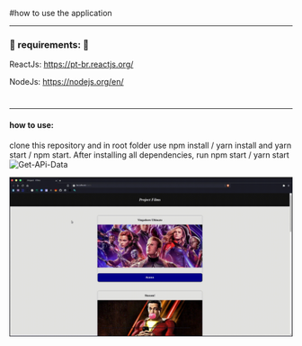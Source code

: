 #how to use the application

---

### :pushpin: requirements: :pushpin:

ReactJs: https://pt-br.reactjs.org/

NodeJs: https://nodejs.org/en/

#
#
---
#### how to use: 
  clone this repository and in root folder use npm install / yarn install and yarn start / npm start.
  After installing all dependencies, run npm start / yarn start  
![Get-APi-Data](https://github.com/Aleydon/Filmera/blob/master/gifUploads/get-api.gif)


![Params-APi](https://github.com/Aleydon/Filmera/blob/master/gifUploads/params.gif)

